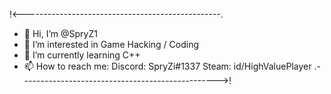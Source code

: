 !<-------------------------------------------------.
- 👋 Hi, I’m @SpryZ1
- 👀 I’m interested in Game Hacking / Coding
- 🌱 I’m currently learning C++
- 📫 How to reach me:
Discord: SpryZi#1337
Steam: id/HighValuePlayer
.------------------------------------------------->!


